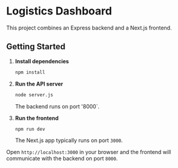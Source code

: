 # Logistics Dashboard

This project combines an Express backend and a Next.js frontend.

## Getting Started

1. **Install dependencies**
   ```bash
   npm install
   ```

2. **Run the API server**
   ```bash
   node server.js
   ```
   The backend runs on port '8000`.

3. **Run the frontend**
   ```bash
   npm run dev
   ```
   The Next.js app typically runs on port `3000`.

Open `http://localhost:3000` in your browser and the frontend will communicate with the backend on port `8000`.